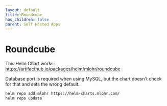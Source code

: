 ```yaml
---
layout: default
title: Roundcube
has_children: false
parent: Self Hosted Apps
---
```


# Roundcube

This Helm Chart works: https://artifacthub.io/packages/helm/mlohr/roundcube

Database port is required when using MySQL, but the chart doesn't check for that and sets the wrong default.

```bash
helm repo add mlohr https://helm-charts.mlohr.com/
helm repo update
```
